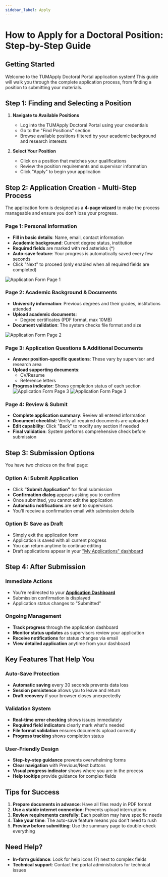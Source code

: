 ```yaml
---
sidebar_label: Apply
---
```


# How to Apply for a Doctoral Position: Step-by-Step Guide

## Getting Started

Welcome to the TUMApply Doctoral Portal application system! This guide will walk you through the complete application process, from finding a position to submitting your materials.

## Step 1: Finding and Selecting a Position

1. **Navigate to Available Positions**
   - Log into the TUMApply Doctoral Portal using your credentials
   - Go to the "Find Positions" section
   - Browse available positions filtered by your academic background and research interests

2. **Select Your Position**
   - Click on a position that matches your qualifications
   - Review the position requirements and supervisor information
   - Click "Apply" to begin your application

## Step 2: Application Creation - Multi-Step Process

The application form is designed as a **4-page wizard** to make the process manageable and ensure you don't lose your progress.

### Page 1: Personal Information
- **Fill in basic details**: Name, email, contact information
- **Academic background**: Current degree status, institution
- **Required fields** are marked with red asterisks (*)
- **Auto-save feature**: Your progress is automatically saved every few seconds
- Click "Next" to proceed (only enabled when all required fields are completed)

![Application Form Page 1](images/application-form-page1.png)

### Page 2: Academic Background & Documents
- **University information**: Previous degrees and their grades, institutions attended
- **Upload academic documents**: 
  - Degree certificates (PDF format, max 10MB)
- **Document validation**: The system checks file format and size

![Application Form Page 2](images/application-form-page2.png)

### Page 3: Application Questions & Additional Documents
- **Answer position-specific questions**: These vary by supervisor and research area
- **Upload supporting documents**:
  - CV/Resume
  - Reference letters
- **Progress indicator**: Shows completion status of each section
![Application Form Page 3](images/application-form-page3_1.png)
![Application Form Page 3](images/application-form-page3_2.png)
### Page 4: Review & Submit
- **Complete application summary**: Review all entered information
- **Document checklist**: Verify all required documents are uploaded
- **Edit capability**: Click "Back" to modify any section if needed
- **Final validation**: System performs comprehensive check before submission

## Step 3: Submission Options

You have two choices on the final page:

### Option A: Submit Application
- Click **"Submit Application"** for final submission
- **Confirmation dialog** appears asking you to confirm
- Once submitted, you cannot edit the application
- **Automatic notifications** are sent to supervisors
- You'll receive a confirmation email with submission details

### Option B: Save as Draft
- Simply exit the application form
- Application is saved with all current progress
- You can return anytime to continue editing
- Draft applications appear in your ["My Applications" dashboard](overview.md)

## Step 4: After Submission

### Immediate Actions
- You're redirected to your [**Application Dashboard**](overview.md)
- Submission confirmation is displayed
- Application status changes to "Submitted"

### Ongoing Management
- **Track progress** through the application dashboard
- **Monitor status updates** as supervisors review your application
- **Receive notifications** for status changes via email
- **View detailed application** anytime from your dashboard

## Key Features That Help You

### Auto-Save Protection
- **Automatic saving** every 30 seconds prevents data loss
- **Session persistence** allows you to leave and return
- **Draft recovery** if your browser closes unexpectedly

### Validation System
- **Real-time error checking** shows issues immediately
- **Required field indicators** clearly mark what's needed
- **File format validation** ensures documents upload correctly
- **Progress tracking** shows completion status

### User-Friendly Design
- **Step-by-step guidance** prevents overwhelming forms
- **Clear navigation** with Previous/Next buttons
- **Visual progress indicator** shows where you are in the process
- **Help tooltips** provide guidance for complex fields

## Tips for Success

1. **Prepare documents in advance**: Have all files ready in PDF format
2. **Use a stable internet connection**: Prevents upload interruptions
3. **Review requirements carefully**: Each position may have specific needs
4. **Take your time**: The auto-save feature means you don't need to rush
5. **Preview before submitting**: Use the summary page to double-check everything

## Need Help?

- **In-form guidance**: Look for help icons (?) next to complex fields
- **Technical support**: Contact the portal administrators for technical issues